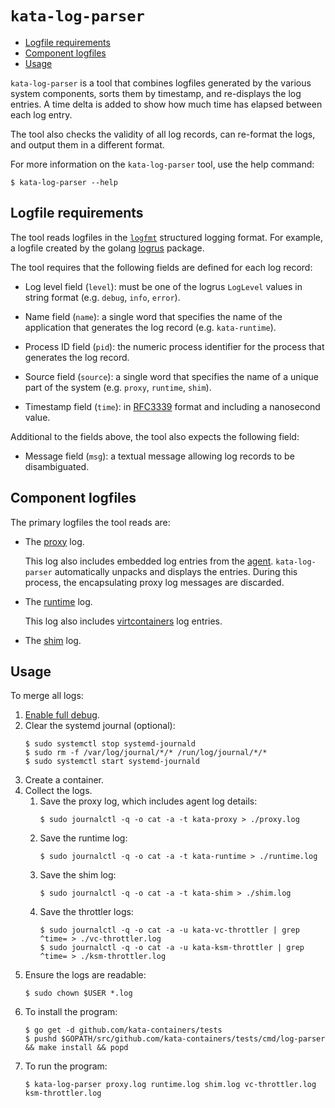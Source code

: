# `kata-log-parser`

* [Logfile requirements](#logfile-requirements)
* [Component logfiles](#component-logfiles)
* [Usage](#usage)

`kata-log-parser` is a tool that combines logfiles generated by the various
system components, sorts them by timestamp, and re-displays the log entries. A
time delta is added to show how much time has elapsed between each log entry.

The tool also checks the validity of all log records, can re-format the logs,
and output them in a different format.

For more information on the `kata-log-parser` tool, use the help command:

```
$ kata-log-parser --help
```

## Logfile requirements

The tool reads logfiles in the [`logfmt`](https://brandur.org/logfmt) structured
logging format. For example, a logfile created by the golang
[logrus](https://godoc.org/github.com/sirupsen/logrus) package.

The tool requires that the following fields are defined for each log record:

- Log level field (`level`): must be one of the logrus `LogLevel` values
  in string format (e.g. `debug`, `info`, `error`).

- Name field (`name`): a single word that specifies the name of the
  application that generates the log record (e.g. `kata-runtime`).

- Process ID field (`pid`): the numeric process identifier for the process
  that generates the log record.

- Source field (`source`): a single word that specifies the name of a unique
  part of the system (e.g. `proxy`, `runtime`, `shim`).

- Timestamp field (`time`): in [RFC3339](https://tools.ietf.org/html/rfc3339)
  format and including a nanosecond value.

Additional to the fields above, the tool also expects the following field:

- Message field (`msg`): a textual message allowing log records to be
  disambiguated.

## Component logfiles

The primary logfiles the tool reads are:

- The [proxy](https://github.com/kata-containers/proxy) log.

  This log also includes embedded log entries from the
  [agent](https://github.com/kata-containers/agent). `kata-log-parser`
  automatically unpacks and displays the entries. During this process, the
  encapsulating proxy log messages are discarded.

- The [runtime](https://github.com/kata-containers/runtime) log.

  This log also includes
  [virtcontainers](https://github.com/containers/virtcontainers) log entries.

- The [shim](https://github.com/kata-containers/shim) log.

## Usage

To merge all logs:

1. [Enable full debug](https://github.com/kata-containers/documentation/blob/master/Developer-Guide.md#enable-full-debug).
1. Clear the systemd journal (optional):
   ```
   $ sudo systemctl stop systemd-journald
   $ sudo rm -f /var/log/journal/*/* /run/log/journal/*/*
   $ sudo systemctl start systemd-journald   
   ```
1. Create a container.
1. Collect the logs.
    1. Save the proxy log, which includes agent log details:
       ```
       $ sudo journalctl -q -o cat -a -t kata-proxy > ./proxy.log
       ```
    1. Save the runtime log:
       ```
       $ sudo journalctl -q -o cat -a -t kata-runtime > ./runtime.log
       ```
    1. Save the shim log:
       ```
       $ sudo journalctl -q -o cat -a -t kata-shim > ./shim.log
       ```
    1. Save the throttler logs:
       ```
       $ sudo journalctl -q -o cat -a -u kata-vc-throttler | grep ^time= > ./vc-throttler.log
       $ sudo journalctl -q -o cat -a -u kata-ksm-throttler | grep ^time= > ./ksm-throttler.log
       ```
1. Ensure the logs are readable:
   ```
   $ sudo chown $USER *.log
   ```
1. To install the program:
   ```
   $ go get -d github.com/kata-containers/tests
   $ pushd $GOPATH/src/github.com/kata-containers/tests/cmd/log-parser && make install && popd
   ```
1. To run the program:
   ```
   $ kata-log-parser proxy.log runtime.log shim.log vc-throttler.log ksm-throttler.log
   ```

